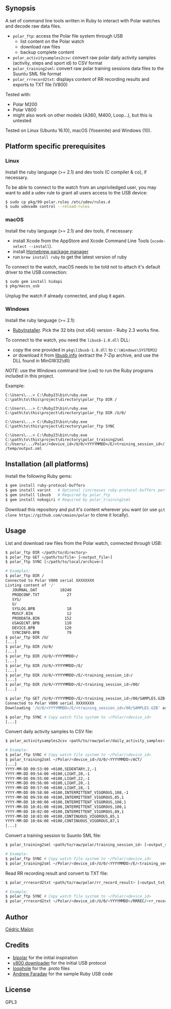 ## Synopsis
A set of command line tools written in Ruby to interact with Polar watches and decode raw data files.

* `polar_ftp`: access the Polar file system through USB
  * list content on the Polar watch
  * download raw files
  * backup complete content
* `polar_activitysamples2csv`: convert raw polar daily activity samples (activity, steps and sport id) to CSV format
* `polar_training2sml`: convert raw polar training sessions data files to the Suuntu SML file format
* `polar_rrrecord2txt`: displays content of RR recording results and exports to TXT file (V800)

Tested with:
* Polar M200
* Polar V800
* might also work on other models (A360, M400, Loop...), but this is untested

Tested on Linux (Ubuntu 16.10), macOS (Yosemite) and Windows (10).


## Platform specific prerequisites
### Linux
Install the ruby language (>= 2.1) and dev tools (C compiler & co), if necessary.

To be able to connect to the watch from an unpriviledged user, you may want to add a udev rule to grant all users access to the USB device:

```sh
$ sudo cp pkg/99-polar.rules /etc/udev/rules.d
$ sudo udevadm control --reload-rules
```


### macOS
Install the ruby language (>= 2.1) and dev tools, if necessary:

* install Xcode from the AppStore and Xcode Command Line Tools (`xcode-select --install`).
* install [Homebrew package manager](http://brew.sh)
* run `brew install ruby` to get the latest version of ruby

To connect to the watch, macOS needs to be told not to attach it's default driver to the USB connection:

``` sh
$ sudo gem install hidapi
$ pkg/macos_usb
```

Unplug the watch if already connected, and plug it again.


### Windows
Install the ruby language (>= 2.1):
* [RubyInstaller](http://rubyinstaller.org). Pick the 32 bits (not x64) version - Ruby 2.3 works fine.

To connect to the watch, you need the `libusb-1.0.dll` DLL:

* copy the one provided in `pkg\libusb-1.0.dll` to `C:\Windows\SYSTEM32`
* _or_ download it from [libusb.info](http://libusb.info) (extract the 7-Zip archive, and use the DLL found in MinGW32\dll)


*NOTE*: use the Windows command line (`cmd`) to run the Ruby programs included in this project.

Example:

```
C:\Users\...> C:\Ruby23\bin\ruby.exe C:\path\to\this\project\directory\polar_ftp DIR /

C:\Users\...> C:\Ruby23\bin\ruby.exe C:\path\to\this\project\directory\polar_ftp DIR /U/0/

C:\Users\...> C:\Ruby23\bin\ruby.exe C:\path\to\this\project\directory\polar_ftp SYNC

C:\Users\...> C:\Ruby23\bin\ruby.exe C:\path\to\this\project\directory\polar_training2sml C:/Users/.../Polar/<device_id>/U/0/<YYYYMMDD>/E/<training_session_id>/ /temp/output.sml
```



## Installation (all platforms)
Install the following Ruby gems:

```sh
$ gem install ruby-protocol-buffers
$ gem install varint   # Optional (increases ruby-protocol-buffers performance)
$ gem install libusb   # Required by polar_ftp
$ gem install nokogiri # Required by polar_training2sml
```

Download this repository and put it's content wherever you want (or use `git clone https://github.com/cmaion/polar` to clone it locally).


## Usage
List and download raw files from the Polar watch, connected through USB:

```sh
$ polar_ftp DIR </path/to/directory>
$ polar_ftp GET </path/to/file> [<output_file>]
$ polar_ftp SYNC [</path/to/local/archive>]

# Examples:
$ polar_ftp DIR /
Connected to Polar V800 serial XXXXXXXX
Listing content of '/'
   JOURNAL.DAT          10240
   PRODCONF.TXT            27
   SYS/
   U/
   SYSLOG.BPB              18
   MUSCF.BIN               12
   PRODDATA.BIN           152
   USAGECNT.BPB           110
   DEVICE.BPB             120
   SYNCINFO.BPB            79
$ polar_ftp DIR /U/
[...]
$ polar_ftp DIR /U/0/
[...]
$ polar_ftp DIR /U/0/<YYYYMMDD>/
[...]
$ polar_ftp DIR /U/0/<YYYYMMDD>/E/
[...]
$ polar_ftp DIR /U/0/<YYYYMMDD>/E/<training_session_id>/
[...]
$ polar_ftp DIR /U/0/<YYYYMMDD>/E/<training_session_id>/00/
[...]

$ polar_ftp GET /U/0/<YYYYMMDD>/E/<training_session_id>/00/SAMPLES.GZB
Connected to Polar V800 serial XXXXXXXX
Downloading '/U/0/<YYYYMMDD>/E/<training_session_id>/00/SAMPLES.GZB' as 'SAMPLES.GZB'

$ polar_ftp SYNC # Copy watch file system to ~/Polar/<device_id>
[...]
```


Convert daily activity samples to CSV file:

```sh
$ polar_activitysamples2csv <path/to/raw/polar/daily_activity_samples> [<output_csv_file>]

# Example:
$ polar_ftp SYNC # Copy watch file system to ~/Polar/<device_id>
$ polar_training2sml ~/Polar/<device_id>/U/0/<YYYYMMDD>/ACT/
[...]
YYYY-MM-DD 09:53:00 +0100,SEDENTARY,2,-1
YYYY-MM-DD 09:54:00 +0100,LIGHT,20,-1
YYYY-MM-DD 09:55:00 +0100,LIGHT,22,-1
YYYY-MM-DD 09:56:00 +0100,LIGHT,20,-1
YYYY-MM-DD 09:57:00 +0100,LIGHT,28,-1
YYYY-MM-DD 09:58:00 +0100,INTERMITTENT_VIGOROUS,108,-1
YYYY-MM-DD 09:59:00 +0100,INTERMITTENT_VIGOROUS,85,1
YYYY-MM-DD 10:00:00 +0100,INTERMITTENT_VIGOROUS,100,1
YYYY-MM-DD 10:01:00 +0100,INTERMITTENT_VIGOROUS,100,1
YYYY-MM-DD 10:02:00 +0100,INTERMITTENT_VIGOROUS,89,1
YYYY-MM-DD 10:03:00 +0100,CONTINUOUS_VIGOROUS,85,1
YYYY-MM-DD 10:04:00 +0100,CONTINUOUS_VIGOROUS,87,1
[...]
```


Convert a training session to Suunto SML file:

```sh
$ polar_training2sml <path/to/raw/polar/training_session_id> [<output_sml_file>]

# Example:
$ polar_ftp SYNC # Copy watch file system to ~/Polar/<device_id>
$ polar_training2sml ~/Polar/<device_id>/U/0/<YYYYMMDD>/E/<training_session_id>/ /tmp/output.sml
```


Read RR recording result and convert to TXT file:

```sh
$ polar_rrrecord2txt <path/to/raw/polar/rr_record_result> [<output_txt_file>]

# Example:
$ polar_ftp SYNC # Copy watch file system to ~/Polar/<device_id>
$ polar_rrrecord2txt ~/Polar/<device_id>/U/0/<YYYYMMDD>/RRREC/<rr_record_id>/ /tmp/output.txt
```

## Author
[Cédric Maïon](https://github.com/cmaion)


## Credits
* [bipolar](https://github.com/pcolby/bipolar) for the initial inspiration
* [v800 downloader](https://github.com/profanum429/v800_downloader) for the initial USB protocol
* [loophole](https://github.com/rsc-dev/loophole) for the .proto files
* [Andrew Faraday](http://www.andrewfaraday.com/2015/08/reading-usb-controllers-in-ruby-or-what.html) for the sample Ruby USB code

## License
GPL3
